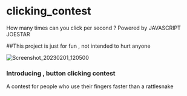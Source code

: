 # clicking_contest
How many times can you click per second ? Powered by JAVASCRIPT JOESTAR

##This project is just for fun , not intended to hurt anyone

![Screenshot_20230201_120500](https://user-images.githubusercontent.com/66237117/215852723-b73e3cb4-8989-421c-9212-5306e4c16f37.png)
### Introducing , button clicking contest
A contest for people who use their fingers faster than a rattlesnake 
